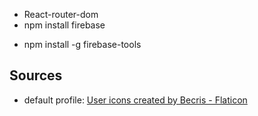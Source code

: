 - React-router-dom
- npm install firebase

* npm install -g firebase-tools

## Sources

- default profile: <a href="https://www.flaticon.com/free-icons/user" title="user icons">User icons created by Becris - Flaticon</a>
